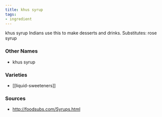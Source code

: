 ```yaml
---
title: khus syrup
tags:
- ingredient
---
```

khus syrup Indians use this to make desserts and drinks. Substitutes: rose syrup

### Other Names

* khus syrup

### Varieties

* [[liquid-sweeteners]]

### Sources
* http://foodsubs.com/Syrups.html
